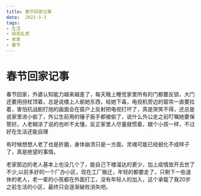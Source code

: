 ```yaml
---
title: 春节回家记事
date:  2023-5-3
tags:
- 生活
- 胡思乱想
- 老家
- 春节
---
```


# 春节回家记事

春节回家，外婆认知能力越来越差了，每天晚上睡觉家里所有的门都要反锁，大门还要用拐杖顶着，总是说楼上人偷她东西，给她下毒，电视机旁边的窗帘一直要拉着，害怕抗战剧打炮的画面会在窗户上反射把电视打坏了，真是哭笑不得，还总是说家里进小偷了，外公生前用的锤子扳手都被偷了，说什么外公走之前叮嘱她要保管好。人老糊涂了说的也听不太懂，反正家里人尽量就惯着，跟个小孩一样，不过好在生活还能自理

有时候想想人老了也是折磨，身体崩溃只是一方面，灵魂可能已经蜕化不成样子了，真是绝望的事情。

老家那边的老人基本上也没几个了，能自己下楼溜达的更少，加上疫情放开去世了不少,以前多好的一个厂办小区，现在工厂搬迁，年轻的都要走了，只剩下一些退休的老人，老一辈的小孩都在外面打工，没有年轻人的加入，这个承载了我20岁之前生活的小区，最终只会逐渐破败消失吧。